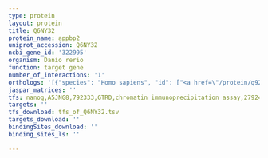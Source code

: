 ```yaml
---
type: protein
layout: protein
title: Q6NY32
protein_name: appbp2
uniprot_accession: Q6NY32
ncbi_gene_id: '322995'
organism: Danio rerio
function: target gene
number_of_interactions: '1'
orthologs: '[{"species": "Homo sapiens", "id": ["<a href=\"/protein/q92624\">Q92624</a>"]}, {"species": "Mus musculus", "id": ["<a href=\"/protein/q9dax9\">Q9DAX9</a>"]}, {"species": "Rattus norvegicus", "id": ["<a href=\"/protein/a5hk05\">A5HK05</a>"]}, {"species": "Drosophila melanogaster", "id": ["M9PGT5"]}]'
jaspar_matrices: ''
tfs: nanog,A5JNG8,792333,GTRD,chromatin immunoprecipitation assay,27924024%5Buid%5D,No
targets: ''
tfs_download: tfs_of_Q6NY32.tsv
targets_download: ''
bindingSites_download: ''
binding_sites_ls: ''

---
```

